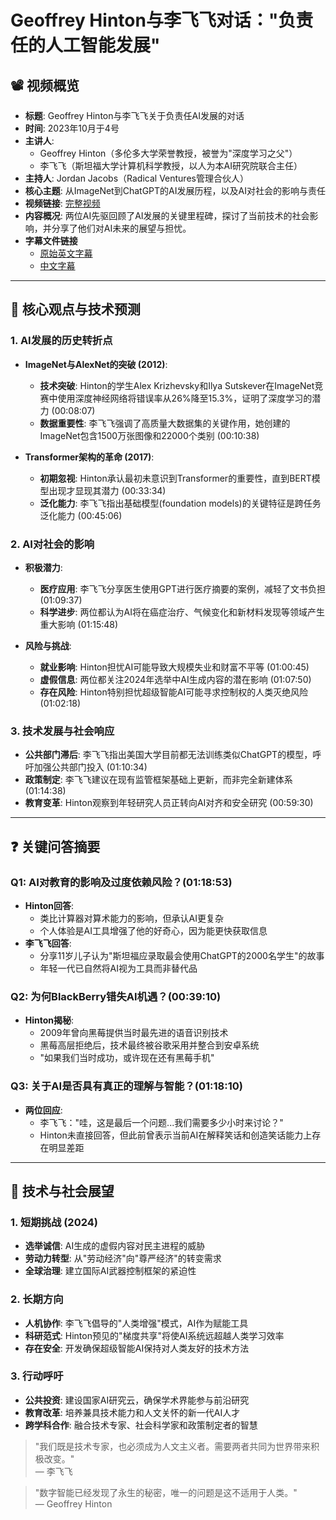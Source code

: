 # Geoffrey Hinton与李飞飞对话："负责任的人工智能发展"

## 📽️ 视频概览
- **标题**: Geoffrey Hinton与李飞飞关于负责任AI发展的对话
- **时间**: 2023年10月于4号
- **主讲人**: 
  - Geoffrey Hinton（多伦多大学荣誉教授，被誉为"深度学习之父"）
  - 李飞飞（斯坦福大学计算机科学教授，以人为本AI研究院联合主任）
- **主持人**: Jordan Jacobs（Radical Ventures管理合伙人）
- **核心主题**: 从ImageNet到ChatGPT的AI发展历程，以及AI对社会的影响与责任
- **视频链接**: [完整视频](https://www.youtube.com/watch?v=QWWgr2rN45o) 
- **内容概况**: 两位AI先驱回顾了AI发展的关键里程碑，探讨了当前技术的社会影响，并分享了他们对AI未来的展望与担忧。
- **字幕文件链接**
  - [原始英文字幕](../srt/20231004Geoffrey_Hinton_in_conversation_with_Fei-Fei-Li_Responsible.txt)
  - [中文字幕](../srt/20231004Geoffrey_Hinton_in_conversation_with_Fei-Fei-Li_Responsible-中文.txt)
---

## 🎯 核心观点与技术预测

### 1. **AI发展的历史转折点**
- **ImageNet与AlexNet的突破 (2012)**:
  - **技术突破**: Hinton的学生Alex Krizhevsky和Ilya Sutskever在ImageNet竞赛中使用深度神经网络将错误率从26%降至15.3%，证明了深度学习的潜力 (00:08:07)
  - **数据重要性**: 李飞飞强调了高质量大数据集的关键作用，她创建的ImageNet包含1500万张图像和22000个类别 (00:10:38)

- **Transformer架构的革命 (2017)**:
  - **初期忽视**: Hinton承认最初未意识到Transformer的重要性，直到BERT模型出现才显现其潜力 (00:33:34)
  - **泛化能力**: 李飞飞指出基础模型(foundation models)的关键特征是跨任务泛化能力 (00:45:06)

### 2. **AI对社会的影响**
- **积极潜力**:
  - **医疗应用**: 李飞飞分享医生使用GPT进行医疗摘要的案例，减轻了文书负担 (01:09:37)
  - **科学进步**: 两位都认为AI将在癌症治疗、气候变化和新材料发现等领域产生重大影响 (01:15:48)

- **风险与挑战**:
  - **就业影响**: Hinton担忧AI可能导致大规模失业和财富不平等 (01:00:45)
  - **虚假信息**: 两位都关注2024年选举中AI生成内容的潜在影响 (01:07:50)
  - **存在风险**: Hinton特别担忧超级智能AI可能寻求控制权的人类灭绝风险 (01:02:18)

### 3. **技术发展与社会响应**
- **公共部门滞后**: 李飞飞指出美国大学目前都无法训练类似ChatGPT的模型，呼吁加强公共部门投入 (01:10:34)
- **政策制定**: 李飞飞建议在现有监管框架基础上更新，而非完全新建体系 (01:14:38)
- **教育变革**: Hinton观察到年轻研究人员正转向AI对齐和安全研究 (00:59:30)

---

## ❓ 关键问答摘要

### Q1: AI对教育的影响及过度依赖风险？(01:18:53)
- **Hinton回答**: 
  - 类比计算器对算术能力的影响，但承认AI更复杂
  - 个人体验是AI工具增强了他的好奇心，因为能更快获取信息
- **李飞飞回答**:
  - 分享11岁儿子认为"斯坦福应录取最会使用ChatGPT的2000名学生"的故事
  - 年轻一代已自然将AI视为工具而非替代品

### Q2: 为何BlackBerry错失AI机遇？(00:39:10)
- **Hinton揭秘**:
  - 2009年曾向黑莓提供当时最先进的语音识别技术
  - 黑莓高层拒绝后，技术最终被谷歌采用并整合到安卓系统
  - "如果我们当时成功，或许现在还有黑莓手机"

### Q3: 关于AI是否具有真正的理解与智能？(01:18:10)
- **两位回应**:
  - 李飞飞："哇，这是最后一个问题...我们需要多少小时来讨论？"
  - Hinton未直接回答，但此前曾表示当前AI在解释笑话和创造笑话能力上存在明显差距

---

## 🔮 技术与社会展望

### 1. **短期挑战 (2024)**
- **选举诚信**: AI生成的虚假内容对民主进程的威胁
- **劳动力转型**: 从"劳动经济"向"尊严经济"的转变需求
- **全球治理**: 建立国际AI武器控制框架的紧迫性

### 2. **长期方向**
- **人机协作**: 李飞飞倡导的"人类增强"模式，AI作为赋能工具
- **科研范式**: Hinton预见的"梯度共享"将使AI系统远超越人类学习效率
- **存在安全**: 开发确保超级智能AI保持对人类友好的技术方法

### 3. **行动呼吁**
- **公共投资**: 建设国家AI研究云，确保学术界能参与前沿研究
- **教育改革**: 培养兼具技术能力和人文关怀的新一代AI人才
- **跨学科合作**: 融合技术专家、社会科学家和政策制定者的智慧

> "我们既是技术专家，也必须成为人文主义者。需要两者共同为世界带来积极改变。"  
> — 李飞飞

> "数字智能已经发现了永生的秘密，唯一的问题是这不适用于人类。"  
> — Geoffrey Hinton

